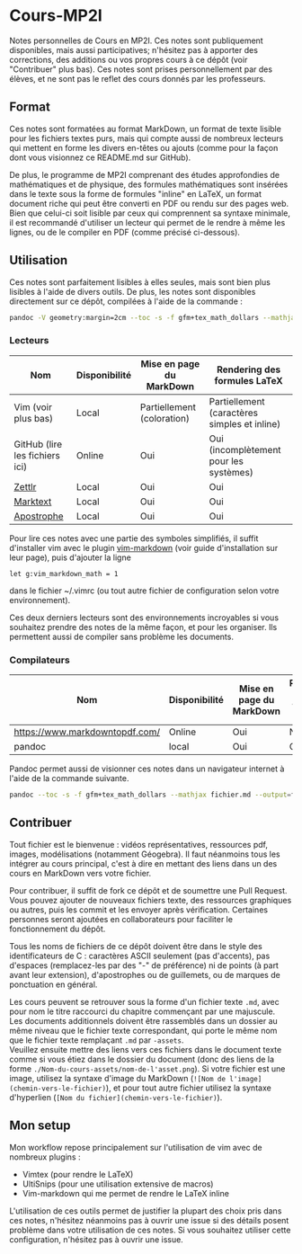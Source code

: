 # Cours-MP2I
Notes personnelles de Cours en MP2I. Ces notes sont publiquement disponibles, mais aussi
participatives; n'hésitez pas à apporter des corrections, des additions ou vos
propres cours à ce dépôt (voir "Contribuer" plus bas). Ces notes sont prises personnellement par des élèves,
et ne sont pas le reflet des cours donnés par les professeurs.

## Format
Ces notes sont formatées au format MarkDown, un format de texte lisible pour les
fichiers textes purs, mais qui compte aussi de nombreux lecteurs qui mettent en
forme les divers en-têtes ou ajouts (comme pour la façon dont vous visionnez ce
README.md sur GitHub).

De plus, le programme de MP2I comprenant des études approfondies de
mathématiques et de physique, des formules mathématiques sont insérées dans le
texte sous la forme de formules "inline" en LaTeX, un format document riche
qui peut être converti en PDF ou rendu sur des pages web. Bien que celui-ci soit
lisible par ceux qui comprennent sa syntaxe minimale, il est recommandé
d'utiliser un lecteur qui permet de le rendre à même les lignes, ou de le
compiler en PDF (comme précisé ci-dessous).

## Utilisation
Ces notes sont parfaitement lisibles à elles seules, mais sont bien plus
lisibles à l'aide de divers outils. De plus, les notes sont disponibles
directement sur ce dépôt, compilées à l'aide de la commande :
```bash
pandoc -V geometry:margin=2cm --toc -s -f gfm+tex_math_dollars --mathjax fichier.md --output=fichier.pdf
```

### Lecteurs
Nom | Disponibilité | Mise en page du MarkDown | Rendering des formules LaTeX
---|---|---|---
Vim (voir plus bas) | Local | Partiellement (coloration) | Partiellement (caractères simples et inline)
GitHub (lire les fichiers ici) | Online | Oui | Oui (incomplètement pour les systèmes)
[Zettlr](https://www.zettlr.com/) | Local | Oui | Oui
[Marktext](https://github.com/marktext/marktext) | Local | Oui | Oui
[Apostrophe](https://world.pages.gitlab.gnome.org/apostrophe/) | Local | Oui | Oui

Pour lire ces notes avec une partie des symboles simplifiés, il suffit
d'installer vim avec le plugin
[vim-markdown](https://github.com/preservim/vim-markdown) (voir guide
d'installation sur leur page), puis d'ajouter la ligne
```viml
let g:vim_markdown_math = 1
```
dans le fichier ~/.vimrc (ou tout autre fichier de configuration
selon votre environnement).

Ces deux derniers lecteurs sont des environnements incroyables si vous souhaitez prendre des notes de la même façon, et pour les organiser. Ils permettent aussi de compiler sans problème les documents.

### Compilateurs
Nom | Disponibilité | Mise en page du MarkDown | Rendering des formules LaTeX
---|---|---|---
https://www.markdowntopdf.com/ | Online | Oui | Non
pandoc | local | Oui | Oui

Pandoc permet aussi de visionner ces notes dans un navigateur internet à l'aide
de la commande suivante.
```bash
pandoc --toc -s -f gfm+tex_math_dollars --mathjax fichier.md --output=fichier.html
```

## Contribuer
Tout fichier est le bienvenue : vidéos représentatives, ressources pdf, images,
modélisations (notamment Géogebra). Il faut néanmoins tous les intégrer au cours
principal, c'est à dire en mettant des liens dans un des cours en MarkDown vers
votre fichier.

Pour contribuer, il suffit de fork ce dépôt et de soumettre une Pull Request.
Vous pouvez ajouter de nouveaux fichiers texte, des ressources graphiques ou
autres, puis les commit et les envoyer après vérification. Certaines personnes
seront ajoutées en collaborateurs pour faciliter le fonctionnement du dépôt.

Tous les noms de fichiers de ce dépôt doivent être dans le style des
identificateurs de C : caractères ASCII seulement (pas d'accents), pas d'espaces
(remplacez-les par des "-" de préférence) ni de points (à part avant leur
extension), d'apostrophes ou de
guillemets, ou de marques de ponctuation en général.

Les cours peuvent se retrouver sous la forme d'un fichier texte `.md`, avec pour
nom le titre raccourci du chapitre commençant par une majuscule.\
Les documents additionnels doivent être rassemblés dans un dossier au même
niveau que le fichier texte correspondant, qui porte le même nom que le fichier
texte remplaçant `.md` par `-assets`.\
Veuillez ensuite mettre des liens vers ces fichiers dans le document texte comme
si vous étiez dans le dossier du document (donc des liens de la forme
`./Nom-du-cours-assets/nom-de-l'asset.png`). Si votre fichier est une image,
utilisez la syntaxe d'image du MarkDown (`![Nom de l'image](chemin-vers-le-fichier)`),
et pour tout autre fichier utilisez la syntaxe d'hyperlien
(`[Nom du fichier](chemin-vers-le-fichier)`).

## Mon setup
Mon workflow repose principalement sur l'utilisation de vim avec de nombreux
plugins :
- Vimtex (pour rendre le LaTeX)
- UltiSnips (pour une utilisation extensive de macros)
- Vim-markdown qui me permet de rendre le LaTeX inline

L'utilisation de ces outils permet de justifier la plupart des choix pris dans
ces notes, n'hésitez néanmoins pas à ouvrir une issue si des détails posent
problème dans votre utilisation de ces notes.
Si vous souhaitez utiliser cette configuration, n'hésitez pas à ouvrir une
issue.
